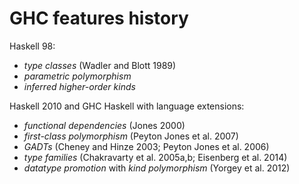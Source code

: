 # GHC features history

Haskell 98:
- *type classes* (Wadler and Blott 1989)
- *parametric polymorphism*
- *inferred higher-order kinds*

Haskell 2010 and GHC Haskell with language extensions:
- *functional dependencies* (Jones 2000)
- *first-class polymorphism* (Peyton Jones et al. 2007)
- *GADTs* (Cheney and Hinze 2003; Peyton Jones et al. 2006)
- *type families* (Chakravarty et al. 2005a,b; Eisenberg et al. 2014)
- *datatype promotion* with *kind polymorphism* (Yorgey et al. 2012)
